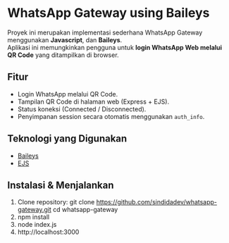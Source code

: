 # WhatsApp Gateway using Baileys

Proyek ini merupakan implementasi sederhana WhatsApp Gateway menggunakan **Javascript**, dan **Baileys**.  
Aplikasi ini memungkinkan pengguna untuk **login WhatsApp Web melalui QR Code** yang ditampilkan di browser.

## Fitur
- Login WhatsApp melalui QR Code.
- Tampilan QR Code di halaman web (Express + EJS).
- Status koneksi (Connected / Disconnected).
- Penyimpanan session secara otomatis menggunakan `auth_info`.

## Teknologi yang Digunakan
- [Baileys](https://github.com/WhiskeySockets/Baileys)
- [EJS](https://ejs.co/)

## Instalasi & Menjalankan
1. Clone repository:
   git clone https://github.com/sindidadev/whatsapp-gateway.git
   cd whatsapp-gateway
2. npm install
3. node index.js
4. http://localhost:3000
